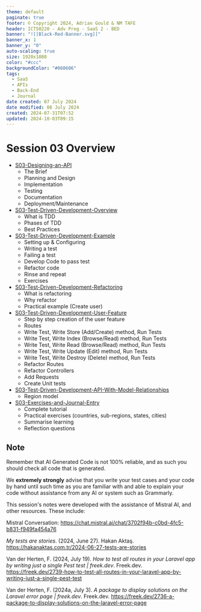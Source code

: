 ```yaml
---
theme: default
paginate: true
footer: © Copyright 2024, Adrian Gould & NM TAFE
header: ICT50220 - Adv Prog - SaaS 2 - BED
banner: "![[Black-Red-Banner.svg]]"
banner_x: 1
banner_y: "0"
auto-scaling: true
size: 1920x1080
color: "#ccc"
backgroundColor: "#060606"
tags:
  - SaaS
  - APIs
  - Back-End
  - Journal
date created: 07 July 2024
date modified: 08 July 2024
created: 2024-07-31T07:52
updated: 2024-10-03T09:15
---
```


# Session 03 Overview

- [S03-Designing-an-API](S03-Designing-an-API.md)
	- The Brief
	- Planning and Design
	- Implementation
	- Testing
	- Documentation
	- Deployment/Maintenance
- [S03-Test-Driven-Development-Overview](S03-Test-Driven-Development-Overview.md)
	- What is TDD
	- Phases of TDD
	- Best Practices
- [S03-Test-Driven-Development-Example](S03-Test-Driven-Development-Example.md)
	- Setting up & Configuring
	- Writing a test
	- Failing a test
	- Develop Code to pass test
	- Refactor code
	- Rinse and repeat
	- Exercises
- [S03-Test-Driven-Development-Refactoring](S03-Test-Driven-Development-Refactoring.md)
	- What is refactoring
	- Why refactor
	- Practical example (Create user)
- [S03-Test-Driven-Development-User-Feature](S03-Test-Driven-Development-User-Feature.md)
	- Step by step creation of the user feature
	- Routes
	- Write Test, Write Store (Add/Create) method, Run Tests
	- Write Test, Write Index (Browse/Read) method, Run Tests
	- Write Test, Write Read (Browse/Read) method, Run Tests
	- Write Test, Write Update (Edit) method, Run Tests
	- Write Test, Write Destroy (Delete) method, Run Tests
	- Refactor Routes
	- Refactor Controllers
	- Add Requests
	- Create Unit tests
- [S03-Test-Driven-Development-API-With-Model-Relationships](S03-Test-Driven-Development-API-With-Model-Relationships.md)
	- Region model
- [S03-Exercises-and-Journal-Entry](S03-Exercises-and-Journal-Entry.md)
	- Complete tutorial
	- Practical exercises (countries, sub-regions, states, cities)
	- Summarise learning 
	- Reflection questions

## Note

Remember that AI Generated Code is not 100% reliable, and as such you should check all code that is generated.

We **extremely strongly** advise that you write your test cases and your code by hand until such time as you are familiar with and able to explain your code without assistance from any AI or system such as Grammarly.

This session's notes were developed with the assistance of Mistral AI, and other resources. These include:

Mistral Conversation: https://chat.mistral.ai/chat/3702f94b-c0bd-4fc5-b831-f949fa454a76

_My tests are stories_. (2024, June 27). Hakan Aktaş. https://hakanaktas.com.tr/2024-06-27-tests-are-stories

Van der Herten, F. (2024, July 19). _How to test all routes in your Laravel app by writing just a single Pest test | freek.dev_. Freek.dev. https://freek.dev/2739-how-to-test-all-routes-in-your-laravel-app-by-writing-just-a-single-pest-test

Van der Herten, F. (2024a, July 3). _A package to display solutions on the Laravel error page | freek.dev_. Freek.dev. https://freek.dev/2736-a-package-to-display-solutions-on-the-laravel-error-page
